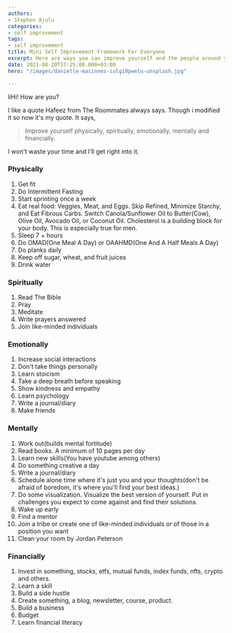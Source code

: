 ```yaml
---
authors:
- Stephen Ajulu
categories:
- self improvement
tags:
- self improvement
title: Mini Self Improvement Framework For Everyone
excerpt: Here are ways you can improve yourself and the people around you.
date: 2021-08-20T17:25:00.000+03:00
hero: "/images/danielle-macinnes-iulgi9pwetu-unsplash.jpg"

---
```

liHi! How are you?

I like a quote Hafeez from The Roommates always says. Though i modified it so now it's my quote. It says,

> Improve yourself physically, spiritually, emotionally, mentally and financially.

I won't waste your time and I'll get right into it.

### Physically

1. Get fit
2. Do Intermittent Fasting
3. Start sprinting once a week
4. Eat real food: Veggies, Meat, and Eggs. Skip Refined, Minimize Starchy, and Eat Fibrous Carbs. Switch Canola/Sunflower Oil to Butter(Cow), Olive Oil, Avocado Oil, or Coconut Oil. Cholesterol is a building block for your body. This is especially true for men.
5. Sleep 7 + hours
6. Do OMAD(One Meal A Day) or OAAHMD(One And A Half Meals A Day)
7. Do planks daily
8. Keep off sugar, wheat, and fruit juices
9. Drink water

### Spiritually

1. Read The Bible
2. Pray
3. Meditate
4. Write prayers answered
5. Join like-minded individuals

### Emotionally

1. Increase social interactions
2. Don't take things personally
3. Learn stoicism
4. Take a deep breath before speaking
5. Show kindness and empathy
6. Learn psychology
7. Write a journal/diary
8. Make friends

### Mentally

 1. Work out(builds mental fortitude)
 2. Read books. A minimum of 10 pages per day
 3. Learn new skills(You have youtube among others)
 4. Do something creative a day
 5. Write a journal/diary
 6. Schedule alone time where it's just you and your thoughts(don't be afraid of boredom, it's where you'll find your best ideas.)
 7. Do some visualization. Visualize the best version of yourself. Put in challenges you expect to come against and find their solutions.
 8. Wake up early
 9. Find a mentor
10. Join a tribe or create one of like-minded individuals or of those in a position you want
11. Clean your room by Jordan Peterson

### Financially

1. Invest in something, stocks, etfs, mutual funds, index funds, nfts, crypto and others.
2. Learn a skill
3. Build a side hustle
4. Create something, a blog, newsletter, course, product.
5. Build a business
6. Budget
7. Learn financial literacy